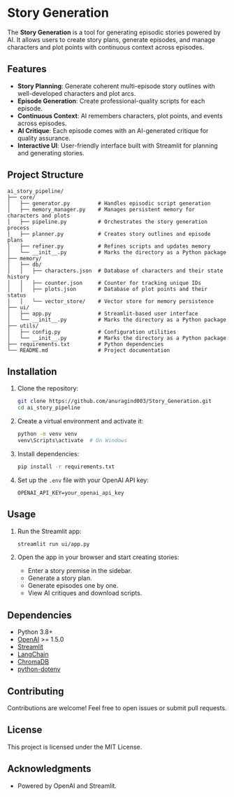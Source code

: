 # Story Generation

The **Story Generation** is a tool for generating episodic stories powered by AI. It allows users to create story plans, generate episodes, and manage characters and plot points with continuous context across episodes.

## Features

- **Story Planning**: Generate coherent multi-episode story outlines with well-developed characters and plot arcs.
- **Episode Generation**: Create professional-quality scripts for each episode.
- **Continuous Context**: AI remembers characters, plot points, and events across episodes.
- **AI Critique**: Each episode comes with an AI-generated critique for quality assurance.
- **Interactive UI**: User-friendly interface built with Streamlit for planning and generating stories.

## Project Structure

```
ai_story_pipeline/
├── core/
│   ├── generator.py         # Handles episodic script generation
│   ├── memory_manager.py    # Manages persistent memory for characters and plots
│   ├── pipeline.py          # Orchestrates the story generation process
│   ├── planner.py           # Creates story outlines and episode plans
│   ├── refiner.py           # Refines scripts and updates memory
│   └── __init__.py          # Marks the directory as a Python package
├── memory/
│   ├── db/
│   │   ├── characters.json  # Database of characters and their state history
│   │   ├── counter.json     # Counter for tracking unique IDs
│   │   ├── plots.json       # Database of plot points and their status
│   │   └── vector_store/    # Vector store for memory persistence
├── ui/
│   ├── app.py               # Streamlit-based user interface
│   └── __init__.py          # Marks the directory as a Python package
├── utils/
│   ├── config.py            # Configuration utilities
│   └── __init__.py          # Marks the directory as a Python package
├── requirements.txt         # Python dependencies
└── README.md                # Project documentation
```

## Installation

1. Clone the repository:

   ```bash
   git clone https://github.com/anuragind003/Story_Generation.git
   cd ai_story_pipeline
   ```

2. Create a virtual environment and activate it:

   ```bash
   python -m venv venv
   venv\Scripts\activate  # On Windows
   ```

3. Install dependencies:

   ```bash
   pip install -r requirements.txt
   ```

4. Set up the `.env` file with your OpenAI API key:
   ```
   OPENAI_API_KEY=your_openai_api_key
   ```

## Usage

1. Run the Streamlit app:

   ```bash
   streamlit run ui/app.py
   ```

2. Open the app in your browser and start creating stories:
   - Enter a story premise in the sidebar.
   - Generate a story plan.
   - Generate episodes one by one.
   - View AI critiques and download scripts.

## Dependencies

- Python 3.8+
- [OpenAI](https://pypi.org/project/openai/) >= 1.5.0
- [Streamlit](https://streamlit.io/)
- [LangChain](https://www.langchain.com/)
- [ChromaDB](https://www.trychroma.com/)
- [python-dotenv](https://pypi.org/project/python-dotenv/)

## Contributing

Contributions are welcome! Feel free to open issues or submit pull requests.

## License

This project is licensed under the MIT License.

## Acknowledgments
- Powered by OpenAI and Streamlit.
